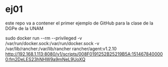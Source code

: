 # ej01
este repo va a contener el primer ejemplo de GitHub para la clase de la DGPe de la UNAM

sudo docker run --rm --privileged -v /var/run/docker.sock:/var/run/docker.sock -v /var/lib/rancher:/var/lib/rancher rancher/agent:v1.2.10 http://192.168.1.113:8080/v1/scripts/008F0191252B25219B5A:1514678400000:fm2DeLES23hNHW9a9mNeL9UoXQ
